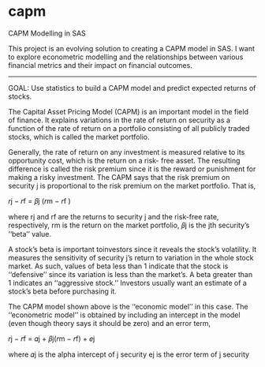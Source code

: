 # capm
CAPM Modelling in SAS

This project is an evolving solution to creating a CAPM model in SAS. I want to explore econometric modelling and the relationships between various financial metrics and their impact on financial outcomes.

-------------------------------------------------------------------------------------------------------------

GOAL: Use statistics to build a CAPM model and predict expected returns of stocks.


The Capital Asset Pricing Model (CAPM) is an important model in the field of finance. It explains variations in the rate of return on security as a function of the rate of return on a portfolio consisting of all publicly traded stocks, which is called the market portfolio. 

Generally, the rate of return on any investment is measured relative to its opportunity cost, which is the return on a risk- free asset. The resulting difference is called the risk premium since it is the reward or punishment for making a risky investment. The CAPM says that the risk premium on security j is proportional to the risk premium on the market portfolio. That is,

𝑟j − 𝑟f = 𝛽j (𝑟m − 𝑟f ) 

where rj and rf are the returns to security j and the risk-free rate, respectively, 
      rm is the return on the market portfolio, 
      𝛽j is the jth security’s ‘‘beta’’ value. 

A stock’s beta is important toinvestors since it reveals the stock’s volatility. It measures the sensitivity of security j’s return to variation in the whole stock market. As such, values of beta less than 1 indicate that the stock is ‘‘defensive’’ since its variation is less than the market’s. A beta greater than 1 indicates an ‘‘aggressive stock.’’ Investors usually want an estimate of a stock’s beta before purchasing it. 

The CAPM model shown above is the ‘‘economic model’’ in this case. The ‘‘econometric model’’ is obtained by including an intercept in the model (even though theory says it should be zero) and an error term,

𝑟j − 𝑟f = 𝛼j + 𝛽j(𝑟m − 𝑟f) + 𝑒j

where 𝛼j is the alpha intercept of j security
      ej is the error term of j security

